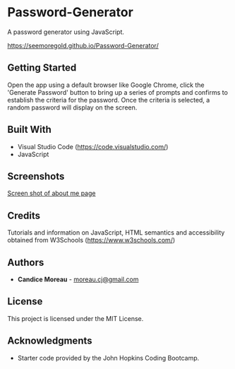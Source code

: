# Password-Generator
A password generator using JavaScript.

https://seemoregold.github.io/Password-Generator/

## Getting Started

Open the app using a default browser like Google Chrome, click the 'Generate Password' button to bring up a series of prompts and confirms to establish the criteria for the password. Once the criteria is selected, a random password will display on the screen.


## Built With

* Visual Studio Code (https://code.visualstudio.com/)
* JavaScript

## Screenshots
[Screen shot of about me page](assets/screenShot.png)

## Credits

Tutorials and information on JavaScript, HTML semantics and accessibility obtained from W3Schools (https://www.w3schools.com/)

## Authors

* **Candice Moreau** - moreau.cj@gmail.com


## License

This project is licensed under the MIT License.


## Acknowledgments

* Starter code provided by the John Hopkins Coding Bootcamp.